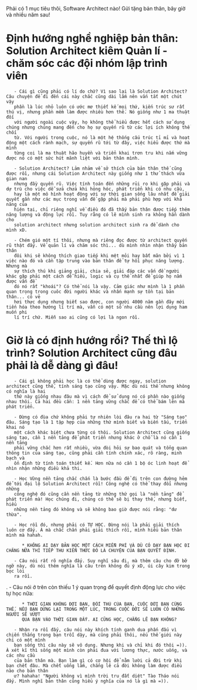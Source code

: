 Phải có 1 mục tiêu thôi, Software Architect nào! Gửi tặng bản thân, bây giờ và nhiều năm sau!
# Định hướng nghề nghiệp bản thân: Solution Architect kiêm Quản lí - chăm sóc các đội nhóm lập trình viên
       
       - Cái gì cũng phải có lí do chứ? Vì sao lại là Solution Architect? Câu chuyện để đi đến cái này chắc cũng dài lắm nên vắn tắt một chút vậy
       phần là lúc nhỏ luôn có ước mơ thiết kế mọi thứ, kiến trúc sư rất thú vị, nhưng phần mềm làm được nhiều hơn thế. Nó giống như 1 ma thuật đối
       với người ngoài cuộc vậy, họ không thể hiểu được hết cách sử dụng chúng nhưng chúng mang đến cho họ sự quyến rũ từ các lợi ích không thể chối
       từ. Với người trong cuộc, nó là một hệ thống cấu trúc tỉ mỉ và hoạt động một cách rành mạch, sự quyến rũ tới từ đây, việc hiểu được thứ mà mình
       từng coi là ma thuật hão huyền và triển khai trơn tru khi nắm vững được nó có một sức hút mãnh liệt với bản thân mình.
       
       - Solution Architect? Lảm nhảm về sở thích của bản thân thế cũng được rồi, nhưng cái Solution Architect này giống như 1 thử thách vừa gian nan
       nhưng đầy quyến rũ. Việc tính toán đến những rủi ro khi gặp phải và dự trù cho việc dễ sửa chửa khi hỏng hóc, phát triển khi có nhu cầu, 
       hay là một mô hình hoạt động với sự thời gian sống lâu nhất để giải quyết gần như các mục trong vấn đề gặp phải mà phải phù hợp với khả năng của
       hiện tại, chỉ riêng nghĩ về điều đó đã thấy bản thân được tiếp thêm năng lượng và động lực rồi. Tuy rằng có lẽ mình sinh ra không hẳn dành cho
       solution architect nhưng solution architect sinh ra để dành cho mình xD.
       
       - Chém gió một tí thôi, nhưng mà riêng đọc được từ architect quyến rũ thật đấy. Về quản lí và chăm sóc thì... dù mình nhìn nhận thấy bản thân
       đôi khi sẽ không thích giao tiếp khi mệt mỏi hay bất mãn bởi vì 1 việc nào đó và cần tập trung vào bản thân để tự hồi phục năng lượng. Nhưng mà
       sự thích thú khi giảng giải, chia sẻ, giải đáp các vấn đề người khác gặp phải một cách dễ hiểu, logic và cụ thể nhất để giúp họ nắm được vấn đề
       đó nó rất "khoái"? Có thể nói là vậy. Cảm giác như mình là 1 phần quan trọng trong cuôc đời người khác và nhấn mạnh sự tồn tại bản thân... có vẻ
       hơi thực dụng nhưng biết sao được, con người 4000 năm gần đây mới tiến hóa theo hướng lí trí mà, vẫn có một số nhu cầu nên lợi dụng ham muốn phi
       lí trí chứ. Miễn sao ai cũng có lợi là ngon rồi.

# Giờ là có định hướng rồi? Thế thì lộ trình? Solution Architect cũng đâu phải là dễ dàng gì đâu!
       
       - Cái gì không phải học là có thể dùng được ngay, solution architect cũng thế, tính sáng tạo cũng vậy. Mặc dù nói thế nhưng không có nghĩa là hai 
       thứ này giống nhau đâu mà vì cách để sử dụng nó có phần nào giống nhau thôi. Cả hai đều cần: 1 nền tảng vững chắc để có thể bám lên mà phát triển.
       
       - Đừng có đùa chứ không phải tự nhiên lòi đâu ra hai từ "Sáng tạo" đâu. Sáng tạo là 1 tập hợp của những thứ mình biết và biến tấu, triển khai nó
       một cách khác biệt chưa từng có thôi. Solution Architect cũng giống sáng tạo, cần 1 nền tảng để phát triển nhưng khác ở chỗ là nó cần 1 nền tảng
       phải vững chắc hơn rất nhiều, vừa đòi hỏi sự bao quát và tổng quan thông tin của sáng tạo, cũng phải cần tính chính xác, rõ ràng, minh bạch và
       ổn định từ tính toán thiết kế. Hơn nữa nó cần 1 bộ óc linh hoạt để nhìn nhận những điều khả thi.
       
       - Học Vững nền tảng chắc chắn là bước đầu để đi trên con đường hẻm để tới đại lộ Solution Architect rồi! Công nghệ có thể thay đổi nhưng những
       công nghệ đó cũng cần nền tảng từ những thứ gọi là "nền tảng" để phát triển mà! Học chúng đi, chúng có thể sẽ bị thay thế, nhưng biết, hiểu
       những nền tảng đó không và sẽ không bao giờ được nói rằng: "dư thừa".
       
       - Học rồi đó, nhưng phải có TỰ HỌC. Đừng nói là phải giải thích luôn cơ đấy. À mà chắc chắn phải giải thích rồi, mình hiểu bản thân mình mà hahah.
       
          * KHÔNG AI DẠY BẢN HỌC MỘT CÁCH MIỄN PHÍ VÀ DÙ CÓ DẠY BẠN HỌC ĐI CHĂNG NỮA THÌ TIẾP THU KIẾN THỨC ĐÓ LÀ CHUYỆN CỦA BẠN QUYẾT ĐỊNH. 
       
       - Câu nói rất rõ nghĩa đấy. Suy nghĩ sâu đi, mà thêm câu cho đỡ bỡ ngỡ này, dù nói thêm nghĩa là câu trên không đủ ý xD, úi cây kim trong bọc lòi 
       ra rồi.
 .     - Câu nói ở trên còn thiếu 1 ý quan trọng để quyết định động lực cho việc tự học nữa: 
 
          * THỜI GIAN KHÔNG ĐỢI BẠN, ĐỐI THỦ CỦA BẠN, CUỘC ĐỜI BẠN CŨNG THẾ. NẾU BẠN DỪNG LẠI TRONG MỘT LÚC, TRONG CUỘC ĐỜI SẼ LUÔN CÓ NHỮNG NGƯỜI SẼ VƯỢT
          QUA BẠN VÀO THỜI GIAN ĐẤY. AI CŨNG HỌC, CHẲNG LẼ BẠN KHÔNG?
          
       - Nhận ra rồi đấy, câu nói này khích tính ganh dua phấn đấu vì chiến thắng trong bạn trỗi dậy, mà cũng phải thôi, nếu thế giới này chỉ có một mình
       bạn sống thì câu này sẽ vô dụng. Nhưng khi và chỉ khi đó thôi =)). À xét kĩ thì sống một mình còn phải đua với lương thực, nước uống, và các nhu cầu
       của bản thân mà. Bạn làm gì có cơ hội để nằm lười cả đời trừ khi bạn chết đâu. Mà chết uổng lắm, chẳng lẽ cả đời không làm được điều nào cho bản thân
       ư? hahaha! "Người không vì mình trời tru đất diệt" Tào Tháo nói đấy. Mình nghĩ bản thân cũng hiểu ý nghĩa của nó là gì mà =)).
       
    
